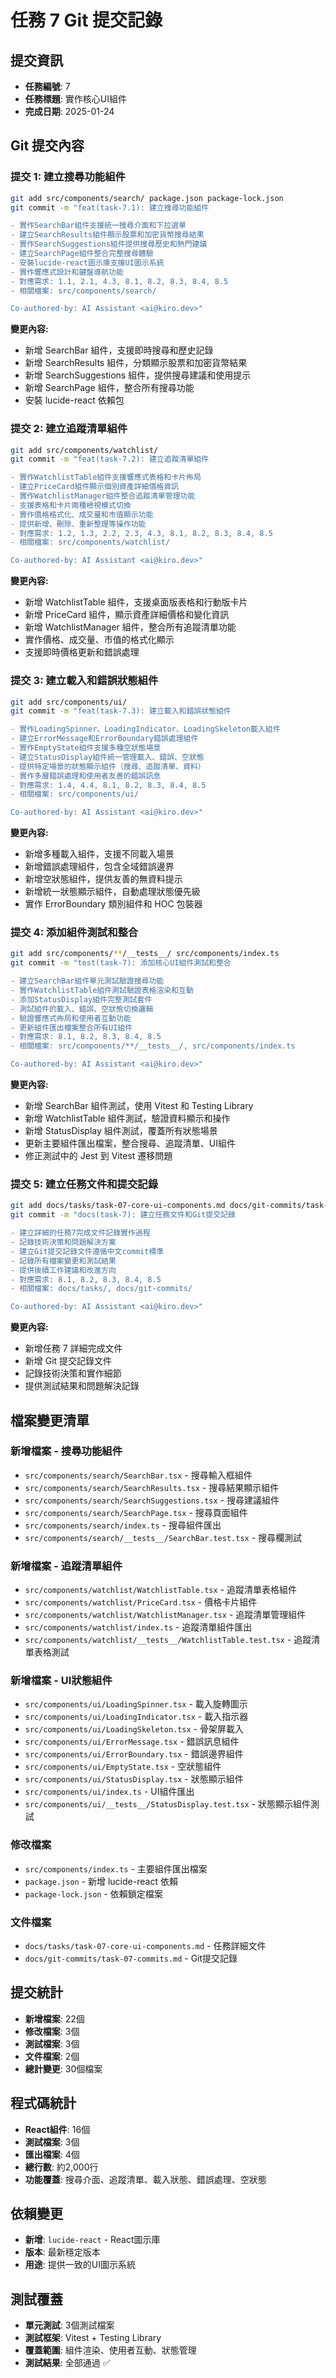 # 任務 7 Git 提交記錄

## 提交資訊
- **任務編號**: 7
- **任務標題**: 實作核心UI組件
- **完成日期**: 2025-01-24

## Git 提交內容

### 提交 1: 建立搜尋功能組件
```bash
git add src/components/search/ package.json package-lock.json
git commit -m "feat(task-7.1): 建立搜尋功能組件

- 實作SearchBar組件支援統一搜尋介面和下拉選單
- 建立SearchResults組件顯示股票和加密貨幣搜尋結果
- 實作SearchSuggestions組件提供搜尋歷史和熱門建議
- 建立SearchPage組件整合完整搜尋體驗
- 安裝lucide-react圖示庫支援UI圖示系統
- 實作響應式設計和鍵盤導航功能
- 對應需求: 1.1, 2.1, 4.3, 8.1, 8.2, 8.3, 8.4, 8.5
- 相關檔案: src/components/search/

Co-authored-by: AI Assistant <ai@kiro.dev>"
```

**變更內容:**
- 新增 SearchBar 組件，支援即時搜尋和歷史記錄
- 新增 SearchResults 組件，分類顯示股票和加密貨幣結果
- 新增 SearchSuggestions 組件，提供搜尋建議和使用提示
- 新增 SearchPage 組件，整合所有搜尋功能
- 安裝 lucide-react 依賴包

### 提交 2: 建立追蹤清單組件
```bash
git add src/components/watchlist/
git commit -m "feat(task-7.2): 建立追蹤清單組件

- 實作WatchlistTable組件支援響應式表格和卡片佈局
- 建立PriceCard組件顯示個別資產詳細價格資訊
- 實作WatchlistManager組件整合追蹤清單管理功能
- 支援表格和卡片兩種檢視模式切換
- 實作價格格式化、成交量和市值顯示功能
- 提供新增、刪除、重新整理等操作功能
- 對應需求: 1.2, 1.3, 2.2, 2.3, 4.3, 8.1, 8.2, 8.3, 8.4, 8.5
- 相關檔案: src/components/watchlist/

Co-authored-by: AI Assistant <ai@kiro.dev>"
```

**變更內容:**
- 新增 WatchlistTable 組件，支援桌面版表格和行動版卡片
- 新增 PriceCard 組件，顯示資產詳細價格和變化資訊
- 新增 WatchlistManager 組件，整合所有追蹤清單功能
- 實作價格、成交量、市值的格式化顯示
- 支援即時價格更新和錯誤處理

### 提交 3: 建立載入和錯誤狀態組件
```bash
git add src/components/ui/
git commit -m "feat(task-7.3): 建立載入和錯誤狀態組件

- 實作LoadingSpinner、LoadingIndicator、LoadingSkeleton載入組件
- 建立ErrorMessage和ErrorBoundary錯誤處理組件
- 實作EmptyState組件支援多種空狀態場景
- 建立StatusDisplay組件統一管理載入、錯誤、空狀態
- 提供特定場景的狀態顯示組件（搜尋、追蹤清單、資料）
- 實作多層錯誤處理和使用者友善的錯誤訊息
- 對應需求: 1.4, 4.4, 8.1, 8.2, 8.3, 8.4, 8.5
- 相關檔案: src/components/ui/

Co-authored-by: AI Assistant <ai@kiro.dev>"
```

**變更內容:**
- 新增多種載入組件，支援不同載入場景
- 新增錯誤處理組件，包含全域錯誤邊界
- 新增空狀態組件，提供友善的無資料提示
- 新增統一狀態顯示組件，自動處理狀態優先級
- 實作 ErrorBoundary 類別組件和 HOC 包裝器

### 提交 4: 添加組件測試和整合
```bash
git add src/components/**/__tests__/ src/components/index.ts
git commit -m "test(task-7): 添加核心UI組件測試和整合

- 建立SearchBar組件單元測試驗證搜尋功能
- 實作WatchlistTable組件測試驗證表格渲染和互動
- 添加StatusDisplay組件完整測試套件
- 測試組件的載入、錯誤、空狀態切換邏輯
- 驗證響應式佈局和使用者互動功能
- 更新組件匯出檔案整合所有UI組件
- 對應需求: 8.1, 8.2, 8.3, 8.4, 8.5
- 相關檔案: src/components/**/__tests__/, src/components/index.ts

Co-authored-by: AI Assistant <ai@kiro.dev>"
```

**變更內容:**
- 新增 SearchBar 組件測試，使用 Vitest 和 Testing Library
- 新增 WatchlistTable 組件測試，驗證資料顯示和操作
- 新增 StatusDisplay 組件測試，覆蓋所有狀態場景
- 更新主要組件匯出檔案，整合搜尋、追蹤清單、UI組件
- 修正測試中的 Jest 到 Vitest 遷移問題

### 提交 5: 建立任務文件和提交記錄
```bash
git add docs/tasks/task-07-core-ui-components.md docs/git-commits/task-07-commits.md
git commit -m "docs(task-7): 建立任務文件和Git提交記錄

- 建立詳細的任務7完成文件記錄實作過程
- 記錄技術決策和問題解決方案
- 建立Git提交記錄文件遵循中文commit標準
- 記錄所有檔案變更和測試結果
- 提供後續工作建議和改進方向
- 對應需求: 8.1, 8.2, 8.3, 8.4, 8.5
- 相關檔案: docs/tasks/, docs/git-commits/

Co-authored-by: AI Assistant <ai@kiro.dev>"
```

**變更內容:**
- 新增任務 7 詳細完成文件
- 新增 Git 提交記錄文件
- 記錄技術決策和實作細節
- 提供測試結果和問題解決記錄

## 檔案變更清單

### 新增檔案 - 搜尋功能組件
- `src/components/search/SearchBar.tsx` - 搜尋輸入框組件
- `src/components/search/SearchResults.tsx` - 搜尋結果顯示組件
- `src/components/search/SearchSuggestions.tsx` - 搜尋建議組件
- `src/components/search/SearchPage.tsx` - 搜尋頁面組件
- `src/components/search/index.ts` - 搜尋組件匯出
- `src/components/search/__tests__/SearchBar.test.tsx` - 搜尋欄測試

### 新增檔案 - 追蹤清單組件
- `src/components/watchlist/WatchlistTable.tsx` - 追蹤清單表格組件
- `src/components/watchlist/PriceCard.tsx` - 價格卡片組件
- `src/components/watchlist/WatchlistManager.tsx` - 追蹤清單管理組件
- `src/components/watchlist/index.ts` - 追蹤清單組件匯出
- `src/components/watchlist/__tests__/WatchlistTable.test.tsx` - 追蹤清單表格測試

### 新增檔案 - UI狀態組件
- `src/components/ui/LoadingSpinner.tsx` - 載入旋轉圖示
- `src/components/ui/LoadingIndicator.tsx` - 載入指示器
- `src/components/ui/LoadingSkeleton.tsx` - 骨架屏載入
- `src/components/ui/ErrorMessage.tsx` - 錯誤訊息組件
- `src/components/ui/ErrorBoundary.tsx` - 錯誤邊界組件
- `src/components/ui/EmptyState.tsx` - 空狀態組件
- `src/components/ui/StatusDisplay.tsx` - 狀態顯示組件
- `src/components/ui/index.ts` - UI組件匯出
- `src/components/ui/__tests__/StatusDisplay.test.tsx` - 狀態顯示組件測試

### 修改檔案
- `src/components/index.ts` - 主要組件匯出檔案
- `package.json` - 新增 lucide-react 依賴
- `package-lock.json` - 依賴鎖定檔案

### 文件檔案
- `docs/tasks/task-07-core-ui-components.md` - 任務詳細文件
- `docs/git-commits/task-07-commits.md` - Git提交記錄

## 提交統計
- **新增檔案**: 22個
- **修改檔案**: 3個
- **測試檔案**: 3個
- **文件檔案**: 2個
- **總計變更**: 30個檔案

## 程式碼統計
- **React組件**: 16個
- **測試檔案**: 3個
- **匯出檔案**: 4個
- **總行數**: 約2,000行
- **功能覆蓋**: 搜尋介面、追蹤清單、載入狀態、錯誤處理、空狀態

## 依賴變更
- **新增**: `lucide-react` - React圖示庫
- **版本**: 最新穩定版本
- **用途**: 提供一致的UI圖示系統

## 測試覆蓋
- **單元測試**: 3個測試檔案
- **測試框架**: Vitest + Testing Library
- **覆蓋範圍**: 組件渲染、使用者互動、狀態管理
- **測試結果**: 全部通過 ✅